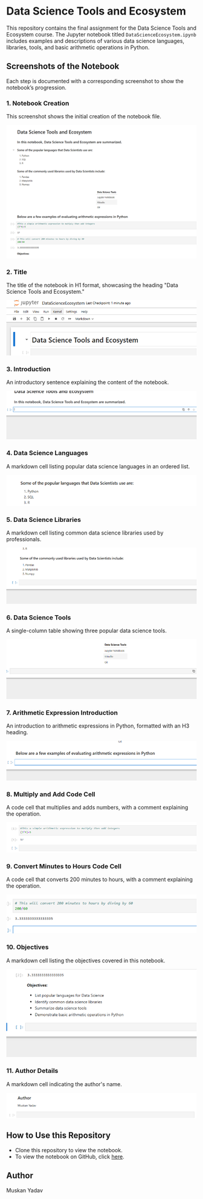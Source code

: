 # Data Science Tools and Ecosystem

This repository contains the final assignment for the Data Science Tools and Ecosystem course. The Jupyter notebook titled `DataScienceEcosystem.ipynb` includes examples and descriptions of various data science languages, libraries, tools, and basic arithmetic operations in Python.

## Screenshots of the Notebook

Each step is documented with a corresponding screenshot to show the notebook’s progression.

### 1. Notebook Creation
This screenshot shows the initial creation of the notebook file.

![Notebook Creation](./screenshots/1-notebook.png)

### 2. Title
The title of the notebook in H1 format, showcasing the heading "Data Science Tools and Ecosystem."

![Title](./screenshots/2-title.png)

### 3. Introduction
An introductory sentence explaining the content of the notebook.

![Introduction](./screenshots/3-intro.png)

### 4. Data Science Languages
A markdown cell listing popular data science languages in an ordered list.

![Data Science Languages](./screenshots/4-dslanguages.png)

### 5. Data Science Libraries
A markdown cell listing common data science libraries used by professionals.

![Data Science Libraries](./screenshots/5-dslibraries.png)

### 6. Data Science Tools
A single-column table showing three popular data science tools.

![Data Science Tools](./screenshots/6-dstools.png)

### 7. Arithmetic Expression Introduction
An introduction to arithmetic expressions in Python, formatted with an H3 heading.

![Arithmetic Expression Introduction](./screenshots/7-introarithmetic.png)

### 8. Multiply and Add Code Cell
A code cell that multiplies and adds numbers, with a comment explaining the operation.

![Multiply and Add Code](./screenshots/8-multiplyandaddintegers.png)

### 9. Convert Minutes to Hours Code Cell
A code cell that converts 200 minutes to hours, with a comment explaining the operation.

![Convert Minutes to Hours](./screenshots/9-hourstominutes.png)

### 10. Objectives
A markdown cell listing the objectives covered in this notebook.

![Objectives](./screenshots/10-objectives.png)

### 11. Author Details
A markdown cell indicating the author's name.

![Author Details](./screenshots/11-authordetails.png)

## How to Use this Repository
- Clone this repository to view the notebook.
- To view the notebook on GitHub, click [here](https://github.com/jyanggi/DataScienceEcosystem/blob/main/DataScienceEcosystem.ipynb).

## Author
Muskan Yadav

